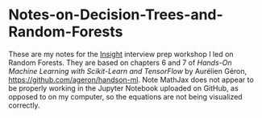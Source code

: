 # Notes-on-Decision-Trees-and-Random-Forests
These are my notes for the [Insight](https://www.insightdata.ai/) interview prep workshop I led on Random Forests. They are based on chapters 6 and 7 of *Hands-On Machine Learning with Scikit-Learn and TensorFlow* by Aur&eacute;lien G&eacute;ron, https://github.com/ageron/handson-ml. Note MathJax does not appear to be properly working in the Jupyter Notebook uploaded on GitHub, as opposed to on my computer, so the equations are not being visualized correctly.
